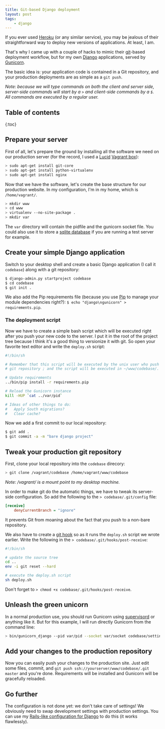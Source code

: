 ```yaml
---
title: Git-based Django deployment
layout: post
tags:
    - django
---
```


If you ever used [Heroku](http://www.heroku.com/) (or any similar service), you
may be jealous of their straightforward way to deploy new versions of
applications. At least, I am.

That's why I came up with a couple of hacks to mimic their
[git](http://git-scm.com/)-based deployment workflow, but for my own
[Django](http://www.djangoproject.com/) applications, served by
[Gunicorn](http://gunicorn.org/).

The basic idea is: your application code is contained in a Git repository, and
your production deployments are as simple as a `git push`.

*Note: because we will type commands on both the client and server side,
server-side commands will start by a `>` and client-side commands by a `$`. All
commands are executed by a regular user.*

## Table of contents

{:toc}

## Prepare your server

First of all, let's prepare the ground by installing all the software we need
on our production server (for the record, I used
a [Lucid](http://www.ubuntu.com/) [Vagrant box](http://vagrantup.com/)):

~~~ bash
> sudo apt-get install git-core
> sudo apt-get install python-virtualenv
> sudo apt-get install nginx
~~~

Now that we have the software, let's create the base structure for our
production website. In my configuration, I'm in my home, which is
`/home/vagrant/`.

~~~ bash
> mkdir www
> cd www
> virtualenv --no-site-package .
> mkdir var
~~~

The `var` directory will contain the pidfile and the gunicorn socket file. You
could also use it to store a [sqlite database](http://www.sqlite.org/) if you
are running a test server for example.


## Create your simple Django application

Switch to your desktop shell and create a basic Django application (I call it
`codebase`) along with a git repository:

~~~ bash
$ django-admin.py startproject codebase
$ cd codebase
$ git init .
~~~

We also add the Pip requirements file (because you use
[Pip](http://www.pip-installer.org/) to manage your module dependencies
right?): `$ echo "django\ngunicorn" > requirements.pip`.


### The deployment script

Now we have to create a simple bash script which will be executed right after
you push your new code to the server. I put it in the root of the project tree
because I think it's a good thing to versionize it with git. So open your
favorite text editor and write the `deploy.sh` script:

~~~ bash
#!/bin/sh

# Remember that this script will be executed by the unix user who push to the
# git repository ; and the script will be executed in ~/www/codebase/.

# Update requirements
../bin/pip install -r requirements.pip

# Reload the Gunicorn instance
kill -HUP `cat ../var/pid`

# Ideas of other things to do:
#   Apply South migrations?
#   Clear cache?
~~~

Now we add a first commit to our local repository:

~~~ bash
$ git add .
$ git commit -a -m "bare django project"
~~~

## Tweak your production git repository

First, clone your local repository into the `codebase` direcory:

~~~ bash
> git clone /vagrant/codebase /home/vagrant/www/codebase
~~~

*Note: /vagrant/ is a mount point to my desktop machine.*

In order to make git do the automatic things, we have to tweak its server-side
configuration. So add the following to the `> codebase/.git/config` file:

~~~ ini
[receive]
    denyCurrentBranch = "ignore"
~~~

It prevents Git from moaning about the fact that you push to a non-bare
repository.

We also have to create a [git
hook](http://www.kernel.org/pub/software/scm/git/docs/githooks.html) so as it
runs the `deploy.sh` script we wrote earlier. Write the following in the
`> codebase/.git/hooks/post-receive`:

~~~ bash
#!/bin/sh

# update the source tree
cd ..
env -i git reset --hard

# execute the deploy.sh script
sh deploy.sh
~~~

Don't forget to `> chmod +x codebase/.git/hooks/post-receive`.


## Unleash the green unicorn

In a normal production use, you should run Gunicorn using
[supervisord](http://supervisord.org/) or anything like it. But for this
example, I will run directly Gunicorn from the command line:

~~~ bash
> bin/gunicorn_django --pid var/pid --socket var/socket codebase/settings.py
~~~


## Add your changes to the production repository

Now you can easily push your changes to the production site. Just edit some
files, commit, and `git push ssh://yourserver/www/codebase/.git master` and
you're done. Requirements will be installed and Gunicorn will be gracefully
reloaded.


## Go further

The configuration is not done yet: we don't take care of settings! We obviously
need to swap development settings with production settings. You can use my
[Rails-like configuration for
Django](http://thomas.pelletier.im/2010/08/rails-like-configuration-style-for-django/)
to do this (it works flawlessly).

